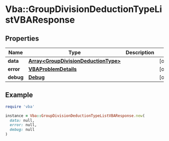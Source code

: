 # Vba::GroupDivisionDeductionTypeListVBAResponse

## Properties

| Name | Type | Description | Notes |
| ---- | ---- | ----------- | ----- |
| **data** | [**Array&lt;GroupDivisionDeductionType&gt;**](GroupDivisionDeductionType.md) |  | [optional] |
| **error** | [**VBAProblemDetails**](VBAProblemDetails.md) |  | [optional] |
| **debug** | [**Debug**](Debug.md) |  | [optional] |

## Example

```ruby
require 'vba'

instance = Vba::GroupDivisionDeductionTypeListVBAResponse.new(
  data: null,
  error: null,
  debug: null
)
```


